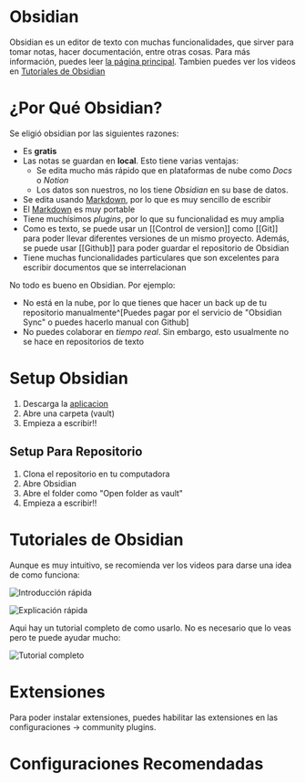 # Obsidian

Obsidian es un editor de texto con muchas funcionalidades, que sirver para tomar notas, hacer documentación, entre otras cosas. Para más información, puedes leer [la página principal](https://obsidian.md/). Tambien puedes ver los videos en [Tutoriales de Obsidian](documentation/Obsidian.md#Tutoriales%20de%20Obsidian)

# ¿Por Qué Obsidian?

Se eligió obsidian por las siguientes razones:

- Es **gratis**
- Las notas se guardan en **local**. Esto tiene varias ventajas:
	- Se edita mucho más rápido que en plataformas de nube como *Docs* o *Notion*
	- Los datos son nuestros, no los tiene *Obsidian* en su base de datos.
- Se edita usando [Markdown](Markdown), por lo que es muy sencillo de escribir
- El [Markdown](Markdown) es muy portable
- Tiene muchísimos *plugins*, por lo que su funcionalidad es muy amplia
- Como es texto, se puede usar un [[Control de version]] como [[Git]] para poder llevar diferentes versiones de un mismo proyecto. Además, se puede usar [[Github]] para poder guardar el repositorio de Obsidian
- Tiene muchas funcionalidades particulares que son excelentes para escribir documentos que se interrelacionan

No todo es bueno en Obsidian. Por ejemplo:

- No está en la nube, por lo que tienes que hacer un back up de tu repositorio manualmente^[Puedes pagar por el servicio de "Obsidian Sync" o puedes hacerlo manual con Github]
- No puedes colaborar en *tiempo real*. Sin embargo, esto usualmente no se hace en repositorios de texto

# Setup Obsidian

1. Descarga la [aplicacion](https://obsidian.md/download)
2. Abre una carpeta (vault)
3. Empieza a escribir!!

## Setup Para Repositorio

1. Clona el repositorio en tu computadora
2. Abre Obsidian
3. Abre el folder como "Open folder as vault"
4. Empieza a escribir!!

# Tutoriales de Obsidian

Aunque es muy intuitivo, se recomienda ver los videos para darse una idea de como funciona:

![Introducción rápida](https://www.youtube.com/watch?v=DbsAQSIKQXk)

![Explicación rápida](https://www.youtube.com/watch?v=d2FNqEDGc8g)

Aqui hay un tutorial completo de como usarlo. No es necesario que lo veas pero te puede ayudar mucho:

![Tutorial completo](https://www.youtube.com/watch?v=WqKluXIra70)

# Extensiones

Para poder instalar extensiones, puedes habilitar las extensiones en las configuraciones -> community plugins.


# Configuraciones Recomendadas

